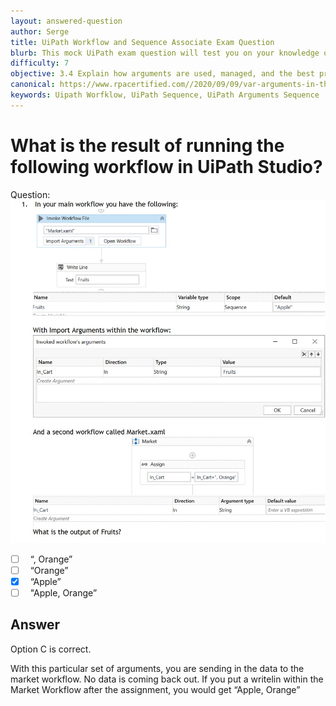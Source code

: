 ```yaml
---
layout: answered-question
author: Serge
title: UiPath Workflow and Sequence Associate Exam Question
blurb: This mock UiPath exam question will test you on your knowledge of arguments and workflows in UiPath Studio
difficulty: 7
objective: 3.4 Explain how arguments are used, managed, and the best practice for using the argument direction in the UiPath Studio Arguments panel
canonical: https://www.rpacertified.com//2020/09/09/var-arguments-in-the-market1.html
keywords: Uipath Worfklow, UiPath Sequence, UiPath Arguments Sequence
---
```


<h1>What is the result of running the following workflow in UiPath Studio?</h1>

Question:  <img src="/assets/Arguments%20-In-Just%20Apple%20.jpg" class="img-fluid" alt="UiPath, split">

 - [ ] &nbsp;  “, Orange”
 - [ ] &nbsp;  “Orange”
 - [X] &nbsp;  “Apple”
 - [ ] &nbsp;  "Apple, Orange”

## Answer

Option C is correct.

With this particular set of arguments, you are sending in the data to the market workflow.  No data is coming back out.  If you put a writelin within the Market Workflow after the assignment, you would get “Apple, Orange”

